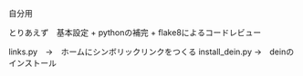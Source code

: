 自分用

とりあえず　基本設定 + pythonの補完 + flake8によるコードレビュー

links.py　→　ホームにシンボリックリンクをつくる
install_dein.py →　deinのインストール
